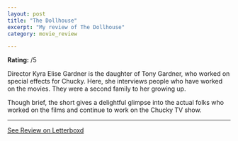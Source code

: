 ```yaml
---
layout: post
title: "The Dollhouse"
excerpt: "My review of The Dollhouse"
category: movie_review

---
```


**Rating:** /5

Director Kyra Elise Gardner is the daughter of Tony Gardner, who worked on special effects for Chucky. Here, she interviews people who have worked on the movies. They were a second family to her growing up.

Though brief, the short gives a delightful glimpse into the actual folks who worked on the films and continue to work on the Chucky TV show.

<hr>

[See Review on Letterboxd](https://boxd.it/6D7Jjb)
